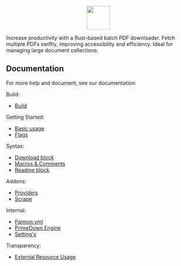 <div align='center'>
    <img src='https://i.imgur.com/Gc3LvcM.png' height='64'>
</div>



Increase productivity with a Rust-based batch PDF downloader. Fetch multiple PDFs swiftly, improving accessibility and efficiency. Ideal for managing large document collections.

## Documentation

For more help and document, see our documentation:

Build:

* [Build](https://github.com/Ravenlib/Paimon/wiki/Build)

Getting Started:

* [Basic usage](https://github.com/Ravenlib/Paimon/wiki/Basic-usage)
* [Flags](https://github.com/Ravenlib/Paimon/wiki/Flags)

Syntax:

* [Download block](https://github.com/Ravenlib/Paimon/wiki/Download-block)
* [Macros &amp; Comments](https://github.com/Ravenlib/Paimon/wiki/Macros-&-Comments)
* [Readme block](https://github.com/Ravenlib/Paimon/wiki/Readme-block)

Addons:

* [Providers](https://github.com/Ravenlib/Paimon/wiki/Providers)
* [Scrape](https://github.com/Ravenlib/Paimon/wiki/Scrape)

Internal:

* [Paimon.yml](https://github.com/Ravenlib/Paimon/wiki/Paimon.yml)
* [PrimeDown Engine](https://github.com/Ravenlib/Paimon/wiki/PrimeDown-Engine)
* [Setting&#39;s](https://github.com/Ravenlib/Paimon/wiki/Settings)

Transparency:

* [External Resource Usage](https://github.com/Ravenlib/Paimon/wiki/External-Resource-Usage)
